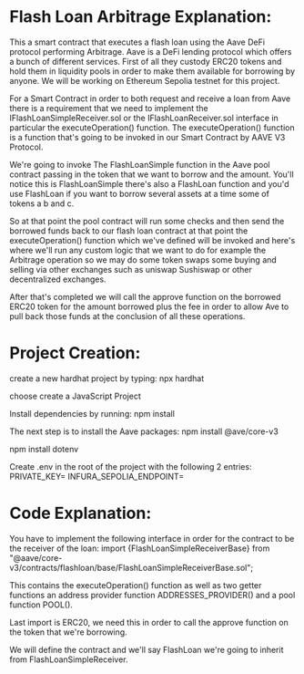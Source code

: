 # Flash Loan Arbitrage Explanation:

This a smart contract that executes a flash loan using the Aave DeFi protocol performing Arbitrage. Aave is a DeFi lending protocol which offers a bunch of different services. First of all they custody ERC20 tokens and hold them in liquidity pools in order to make them available for borrowing by anyone. We will be working on Ethereum Sepolia testnet for this project.

For a Smart Contract in order to both request and receive a loan from Aave there is a requirement that we need to implement the IFlashLoanSimpleReceiver.sol or the IFlashLoanReceiver.sol interface in particular the executeOperation() function. The executeOperation() function is a function that's going to be invoked in our Smart Contract by AAVE V3 Protocol.

We're going to invoke The FlashLoanSimple function in the Aave pool contract passing in the token that we want to borrow and the amount. You'll notice this is FlashLoanSimple there's also a FlashLoan function and you'd use FlashLoan if you want to borrow several assets at a time some of tokens a b and c.

So at that point the pool contract will run some checks and then send the borrowed funds back to our flash loan contract at that point the executeOperation() function which we've defined will be invoked and here's where we'll run any custom logic that we want to do for example the Arbitrage operation so we may do some token swaps some buying and
selling via other exchanges such as uniswap Sushiswap or other decentralized exchanges.

After that's completed we will call the approve function on the borrowed ERC20 token for the amount borrowed plus the fee in order to allow Ave to pull back those funds at the conclusion of all these operations.

# Project Creation:

create a new hardhat project by typing:
npx hardhat

choose create a JavaScript Project

Install dependencies by running:
npm install

The next step is to install the Aave packages:
npm install @ave/core-v3

npm install dotenv

Create .env in the root of the project with the following 2 entries:
PRIVATE_KEY=<private key of your wallet>
INFURA_SEPOLIA_ENDPOINT=<infura sepolia endpoint>

# Code Explanation:

You have to implement the following interface in order for the contract to be the receiver of the loan:
import {FlashLoanSimpleReceiverBase} from "@aave/core-v3/contracts/flashloan/base/FlashLoanSimpleReceiverBase.sol";

This contains the executeOperation() function as well as two getter functions an address provider function ADDRESSES_PROVIDER() and a pool function POOL().

Last import is ERC20, we need this in order to call the approve function on the token that we're borrowing.

We will define the contract and we'll say FlashLoan we're going to inherit from FlashLoanSimpleReceiver.
